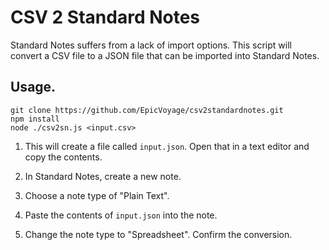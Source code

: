 # CSV 2 Standard Notes

Standard Notes suffers from a lack of import options. This script will convert a CSV file to a JSON file that can be
imported into Standard Notes.

## Usage.

```shell
git clone https://github.com/EpicVoyage/csv2standardnotes.git
npm install
node ./csv2sn.js <input.csv>
```

1. This will create a file called `input.json`. Open that in a text editor and copy the contents.

2. In Standard Notes, create a new note.

3. Choose a note type of "Plain Text".

4. Paste the contents of `input.json` into the note.

5. Change the note type to "Spreadsheet". Confirm the conversion.

